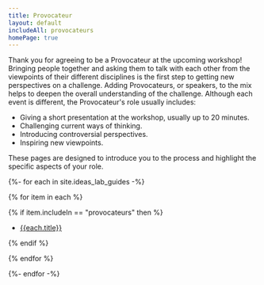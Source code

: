 ```yaml
---
title: Provocateur
layout: default
includeAll: provocateurs
homePage: true
---
```


Thank you for agreeing to be a Provocateur at the upcoming workshop! Bringing people together and asking them to talk with each other from the viewpoints of their different disciplines is the first step to getting new perspectives on a challenge. Adding Provocateurs, or speakers, to the mix helps to deepen the overall understanding of the challenge.  Although each event is different, the Provocateur's role usually includes:
* Giving a short presentation at the workshop, usually up to 20 minutes.
* Challenging current ways of thinking.
* Introducing controversial perspectives.
* Inspiring new viewpoints.

These pages are designed to introduce you to the process and highlight the specific aspects of your role.

{%- for each in site.ideas_lab_guides -%}

{% for item in each %}

{% if item.includeIn == "provocateurs" then %}

* [{{each.title}}]({{each.url}})

{% endif %}

{% endfor %}

{%- endfor -%}